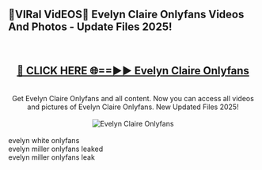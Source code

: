 <h2>🔴VIRal VidEOS🔴 Evelyn Claire Onlyfans Videos And Photos - Update Files 2025!</h2>
<br>
<div align="center">
<h2><a href="https://virallinks.top/odZfE0" rel="nofollow">🔴 CLICK HERE 🌐==►► Evelyn Claire Onlyfans</a></h2>
<br>
Get Evelyn Claire Onlyfans and all content. Now you can access all videos and pictures of Evelyn Claire Onlyfans. New Updated Files 2025!
<br>
<br>
<a href="https://virallinks.top/odZfE0" rel="nofollow" data-target="animated-image.originalLink"><img src="https://i.imgur.com/dJHk4Zq.gif)" alt="Evelyn Claire Onlyfans" style="max-width: 100%; display: inline-block;" data-target="animated-image.originalImage"></a>
</div>
<br>
evelyn white onlyfans<br>
evelyn miller onlyfans leaked<br>
evelyn miller onlyfans leak